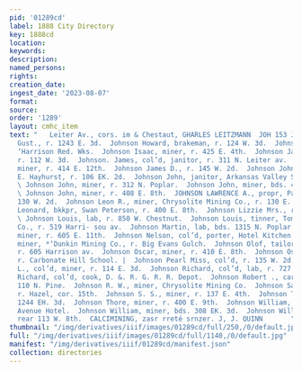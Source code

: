```yaml
---
pid: '01289cd'
label: 1888 City Directory
key: 1888cd
location: 
keywords: 
description: 
named_persons: 
rights: 
creation_date: 
ingest_date: '2023-08-07'
format: 
source: 
order: '1289'
layout: cmhc_item
text: "   Leiter Av., cors. im & Chestaut, GHARLES LEITZMANN  JOH 153 JOH  Johnson
  Gust., r. 1243 E. 3d.  Johnson Howard, brakeman, r. 124 W. 3d.  Johnson H., lab,
  ‘Harrison Red. Wks.  Johnson Isaac, miner, r. 425 E. 4th.  Johnson Jacob, miner,
  r. 112 W. 3d.  Johnson. James, col’d, janitor, r. 311 N. Leiter av.  Johnson James,
  miner, r. 414 E. 12th.  Johnson James D., r. 145 W. 2d.  Johnson John, cook, Ed.
  E. Hayhurst, r. 106 EK. 2d.  Johnson John, janitor, Arkansas Valley Smelting Co.
  \ Johnson John, miner, r. 312 N. Poplar.  Johnson John, miner, bds. 400 E. 8th.
  \ Johnson John, miner, r. 408 E. 8th.  JOHNSON LAWRENCE A., propr, Palace Hall,
  130 W. 2d.  Johnson Leon R., miner, Chrysolite Mining Co., r. 130 E. 4th.  Johnson
  Leonard, bkkpr, Swan Peterson, r. 400 E. 8th.  Johnson Lizzie Mrs., r. 146 W. 3d.
  \ Johnson Louis, lab, r. 850 W. Chestnut.  Johnson Louis, tinner, Tomkins Hardware
  Co., r. 519 Harri- sou av.  Johnson Martin, lab, bds. 1315 N. Poplar.  Johnson Matthew,
  miner, r. 605 E. 11th.  Johnson Nelson, col’d, porter, Hotel Kitchen.  Johnson Nute,
  miner, *‘Dunkin Mining Co., r. Big Evans Gulch.  Johnson Olof, tailor, J. L. Jorgenson,
  r. 605 Harrison av.  Johnson Oscar, miner, r. 410 E. 8th.  Johnson Oscar A. Rev.,
  r. Carbonate Hill School. |  Johnson Pearl Miss, col’d, r. 135 W. 2d.  Johnson Pleasant
  L., col’d, miner, r. 114 E. 3d.  Johnson Richard, col’d, lab, r. 727 W. 2d.  Johnson
  Richard, col’d, cook, D. &. R. G. R. R. Depot.  Johnson Robert ., carpenter, r.
  110 N. Pine.  Johnson R. W., miner, Chrysolite Mining Co.  Johnson Samuel, lab,
  r. Hazel, cor. 15th.  Johnson S. S., miner, r. 137 E. 4th.  Johnson Theodore, r.
  1244 EH. 3d.  Johnson Thore, miner, r. 400 E. 9th.  Johnson William, clk, Highth
  Avenue Hotel.  Johnson William, miner, bds. 308 EK. 3d.  Johnson William, lab, r.
  rear 113 W. 8th.  CALCIMINING, zasr rreté srnzer. J, J. QUINN       "
thumbnail: "/img/derivatives/iiif/images/01289cd/full/250,/0/default.jpg"
full: "/img/derivatives/iiif/images/01289cd/full/1140,/0/default.jpg"
manifest: "/img/derivatives/iiif/01289cd/manifest.json"
collection: directories
---
```

